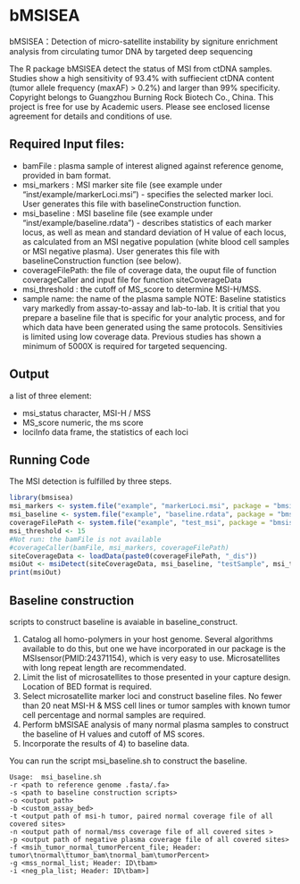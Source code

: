 # bMSISEA
bMSISEA：Detection of micro-satellite instability by signiture enrichment analysis from circulating tumor DNA by targeted deep sequencing

The R package bMSISEA detect the status of MSI from ctDNA samples. Studies show a high sensitivity of 93.4% with suffiecient ctDNA content (tumor allele frequency (maxAF) > 0.2%) and larger than 99% specificity. Copyright belongs to Guangzhou Burning Rock Biotech Co., China. This project is free for use by Academic users. Please see enclosed license agreement for details and conditions of use.

## Required Input files:
- bamFile : plasma sample of interest aligned against reference genome, provided in bam format. 
- msi_markers : MSI marker site file (see example under “inst/example/markerLoci.msi”) - specifies the selected marker loci. User generates this file with baselineConstruction function.
- msi_baseline : MSI baseline file (see example under “inst/example/baseline.rdata”) - describes statistics of each marker locus, as well as mean and standard deviation of H value of each locus, as calculated from an MSI negative population (white blood cell samples or MSI negative plasma). User generates this file with baselineConstruction function (see below).
- coverageFilePath: the file of coverage data, the ouput file of function coverageCaller and input file for function siteCoverageData
- msi_threshold : the cutoff of MS_score to determine MSI-H/MSS. 
- sample name: the name of the plasma sample
 NOTE: Baseline statistics vary markedly from assay-to-assay and lab-to-lab. It is critial that you prepare a baseline file that is specific for your analytic process, and for which data have been generated using the same protocols. Sensitivies is limited using low coverage data. Previous studies has shown a minimum of 5000X is required for targeted sequencing. 

## Output
a list of three element:
- msi_status character, MSI-H / MSS
- MS_score numeric, the ms score
- lociInfo data frame, the statistics of each loci
## Running Code
The MSI detection is fulfilled by three steps.
```R
library(bmsisea)
msi_markers <- system.file("example", "markerLoci.msi", package = "bmsisea")
msi_baseline <- system.file("example", "baseline.rdata", package = "bmsisea")
coverageFilePath <- system.file("example", "test_msi", package = "bmsisea")
msi_threshold <- 15
#Not run: the bamFile is not available
#coverageCaller(bamFile, msi_markers, coverageFilePath)
siteCoverageData <- loadData(paste0(coverageFilePath, "_dis"))
msiOut <- msiDetect(siteCoverageData, msi_baseline, "testSample", msi_threshold)
print(msiOut)
```

## Baseline construction 
scripts to construct baseline is avaiable in baseline_construct. 
1) Catalog all homo-polymers in your host genome. Several algorithms available to do this, but one we have incorporated in our package is the MSIsensor(PMID:24371154), which is very easy to use. Microsatellites with long repeat length are recommendated.
2) Limit the list of microsatellites to those presented in your capture design. Location of BED format is required.
3) Select microsatellite marker loci and construct baseline files. No fewer than 20 neat MSI-H & MSS cell lines or tumor samples with known tumor cell percentage and normal samples are required.
4) Perform bMSISAE analysis of many normal plasma samples to construct the baseline of H values and cutoff of MS scores.
5) Incorporate the results of 4) to baseline data.

You can run the script  msi_baseline.sh to construct the baseline.
```
Usage:  msi_baseline.sh 
-r <path to reference genome .fasta/.fa>
-s <path to baseline construction scripts>
-o <output path>
-b <custom_assay_bed>
-t <output path of msi-h tumor, paired normal coverage file of all covered sites>
-n <output path of normal/mss coverage file of all covered sites >
-p <output path of negative plasma coverage file of all covered sites>
-f <msih_tumor_normal_tumorPercent_file; Header: tumor\tnormal\ttumor_bam\tnormal_bam\tumorPercent>
-g <mss_normal_list; Header: ID\tbam>
-i <neg_pla_list; Header: ID\tbam>]
```
